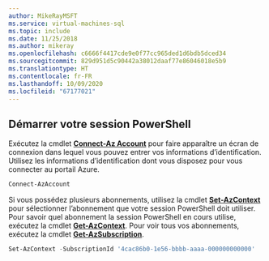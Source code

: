 ```yaml
---
author: MikeRayMSFT
ms.service: virtual-machines-sql
ms.topic: include
ms.date: 11/25/2018
ms.author: mikeray
ms.openlocfilehash: c6666f4417cde9e0f77cc965ded1d6bdb5dced34
ms.sourcegitcommit: 829d951d5c90442a38012daaf77e86046018e5b9
ms.translationtype: HT
ms.contentlocale: fr-FR
ms.lasthandoff: 10/09/2020
ms.locfileid: "67177021"
---
```

## <a name="start-your-powershell-session"></a>Démarrer votre session PowerShell
 

Exécutez la cmdlet [**Connect-Az Account**](https://docs.microsoft.com/powershell/module/Az.Accounts/Connect-AzAccount) pour faire apparaître un écran de connexion dans lequel vous pouvez entrer vos informations d’identification. Utilisez les informations d’identification dont vous disposez pour vous connecter au portail Azure.

```powershell
Connect-AzAccount
```

Si vous possédez plusieurs abonnements, utilisez la cmdlet [**Set-AzContext**](https://docs.microsoft.com/powershell/module/az.accounts/set-azcontext) pour sélectionner l’abonnement que votre session PowerShell doit utiliser. Pour savoir quel abonnement la session PowerShell en cours utilise, exécutez la cmdlet [**Get-AzContext**](https://docs.microsoft.com/powershell/module/az.accounts/get-azcontext). Pour voir tous vos abonnements, exécutez la cmdlet [**Get-AzSubscription**](https://docs.microsoft.com/powershell/module/az.accounts/get-azsubscription).

```powershell
Set-AzContext -SubscriptionId '4cac86b0-1e56-bbbb-aaaa-000000000000'
```

